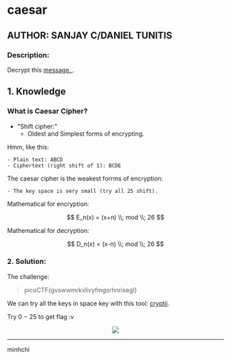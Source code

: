 # caesar
## AUTHOR: SANJAY C/DANIEL TUNITIS

### Description:
Decrypt this [message.
](https://jupiter.challenges.picoctf.org/static/7d707a443e95054dc4cf30b1d9522ef0/ciphertext).

## 1. Knowledge

### What is Caesar Cipher?

- "Shift cipher:"
    - Oldest and Simplest forms of encrypting.

Hmm, like this:

    - Plain text: ABCD
    - Ciphertext (right shift of 1): BCDE

The caesar cipher is the weakest forrms of encryption:

    - The key space is very small (try all 25 shift).

Mathematical for encryption:

$$
E_n(x) = (x+n) \\; mod \\; 26
$$

Mathematical for decryption:

$$
D_n(x) = (x-n) \\; mod \\; 26
$$

### 2. Solution:
The challenge:
> picoCTF{gvswwmrkxlivyfmgsrhnrisegl}

We can try all the keys in space key with this tool: [cryptii](https://cryptii.com/pipes/caesar-cipher).

Try 0 $-$ 25 to get flag :v

<p align="center">
  <img src="https://media.giphy.com/media/l3q2K5jinAlChoCLS/giphy.gif" />
</p>

---

minhchi
